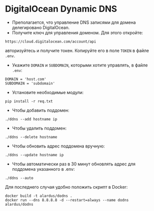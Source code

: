 # DigitalOcean Dynamic DNS

- Преполагается, что управление DNS записями для домена делегировано DigitalOcean.
- Получите ключ для управления доменом. Для этого откройте:

`https://cloud.digitalocean.com/account/api`

авторизуйтесь и получите токен. Копируйте его в поле `TOKEN` в файле `.env`.

- Укажите `DOMAIN` и `SUBDOMAIN`, которыми хотите управлять, в файле `.env`:

```
DOMAIN = 'host.com'
SUBDOMAIN = 'subdomain'
```

- Установите необходимые модули:

`pip install -r req.txt`

- Чтобы добавить поддомен:

`./ddns --add hostname ip`

- Чтобы удалить поддомен:

`./ddns --delete hostname`

- Чтобы обновить адрес поддомена вручную:

`./ddns --update hostname ip`

- Чтобы автоматически раз в 30 минут обновлять адрес для поддомена указанного в .env:

`./ddns --auto`

Для последнего случая удобно положить скрипт в Docker:

```
docker build -t alardus/dodns .
docker run --dns 8.8.8.8 -d --restart=always --name dodns alardus/dodns
```
